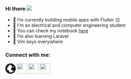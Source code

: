 ### Hi there <a href="https://johnstef.com/"><img src="https://media.giphy.com/media/hvRJCLFzcasrR4ia7z/giphy.gif" width="25px"></a>

- 🔭 I’m currently building mobile apps with Flutter :wink:
- 📕 I'm an electrical and computer engineering student
- 📘 You can check my notebook [here][notebook]
- 🌱 I’m also learning Laravel
- 🎹 Vim keys everywhere

### Connect with me:

[<img height="32" width="32" src="https://raw.githubusercontent.com/iconic/open-iconic/master/svg/globe.svg" />][website]
[<img height="32" width="32" src="https://cdn.jsdelivr.net/npm/simple-icons@v5/icons/twitter.svg" />][twitter]
[<img height="32" width="32" src="https://cdn.jsdelivr.net/npm/simple-icons@v5/icons/linkedin.svg" />][linkedin]
[<img height="32" width="32" src="https://cdn.jsdelivr.net/npm/simple-icons@v5/icons/maildotru.svg"/>][email]


[website]: https://johnstef.com
[twitter]: https://twitter.com/john_stef_
[linkedin]: https://linkedin.com/in/johnstef99
[email]: mailto:info@johnstef.com
[notebook]: https://notebook.johnstef.com
